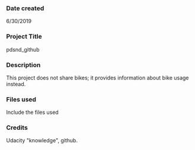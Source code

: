 ### Date created
6/30/2019

### Project Title
pdsnd_github

### Description
This project does not share bikes; it provides information about bike usage instead.

### Files used
Include the files used

### Credits
Udacity "knowledge", github.
